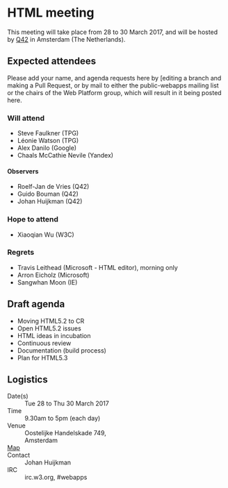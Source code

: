 # HTML meeting

This meeting will take place from 28 to 30 March 2017, and will be hosted by [Q42](http://q42.nl) in Amsterdam (The Netherlands).

## Expected attendees

Please add your name, and agenda requests here by [editing a branch and making a Pull Request, or by mail to either the public-webapps mailing list or the chairs of the Web Platform group, which will result in it being posted here.

### Will attend

* Steve Faulkner (TPG)
* Léonie Watson (TPG)
* Alex Danilo (Google)
* Chaals McCathie Nevile (Yandex)

#### Observers
* Roelf-Jan de Vries  (Q42)
* Guido Bouman  (Q42)
* Johan Huijkman (Q42)
 
### Hope to attend
* Xiaoqian Wu (W3C)

### Regrets
* Travis Leithead (Microsoft - HTML editor), morning only
* Arron Eicholz (Microsoft)
* Sangwhan Moon (IE)

## Draft agenda
* Moving HTML5.2 to CR
* Open HTML5.2 issues
* HTML ideas in incubation
* Continuous review
* Documentation (build process)
* Plan for HTML5.3

## Logistics

<dl>
<dt>Date(s)</dt>
<dd>Tue 28 to Thu 30 March 2017</dd>
<dt>Time</dt>
<dd>9.30am to 5pm (each day)</dd>
<dt>Venue</dt>
<dd>
Oostelijke Handelskade 749,<br> 
Amsterdam</dd>
<dt><a href="https://yandex.com/maps/-/CZhe56j-">Map</a></dt>
<dt>Contact</dt>
<dd>Johan Huijkman</dd>
<dt>IRC</dt>
  <dd>irc.w3.org, #webapps</dd>
</dl>
